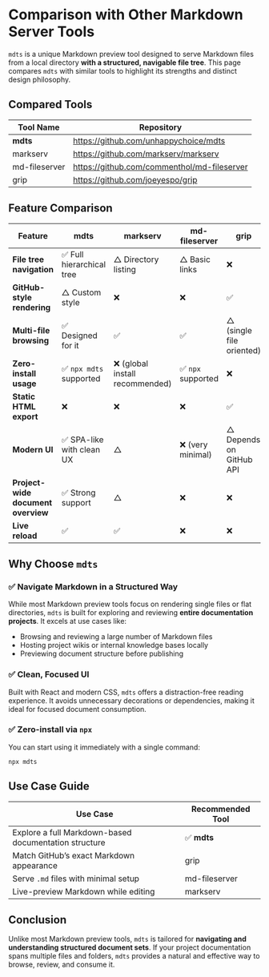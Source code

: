 # Comparison with Other Markdown Server Tools

`mdts` is a unique Markdown preview tool designed to serve Markdown files from a local directory **with a structured, navigable file tree**. This page compares `mdts` with similar tools to highlight its strengths and distinct design philosophy.

## Compared Tools

| Tool Name     | Repository |
|---------------|------------|
| **mdts**      | https://github.com/unhappychoice/mdts |
| markserv      | https://github.com/markserv/markserv |
| md-fileserver | https://github.com/commenthol/md-fileserver |
| grip          | https://github.com/joeyespo/grip |

## Feature Comparison

| Feature                        | **mdts** | markserv | md-fileserver | grip |
|--------------------------------|----------|----------|----------------|------|
| **File tree navigation**       | ✅ Full hierarchical tree | △ Directory listing | △ Basic links | ❌ |
| **GitHub-style rendering**     | △ Custom style | ❌ | ❌ | ✅ |
| **Multi-file browsing**        | ✅ Designed for it | ✅ | ✅ | △ (single file oriented) |
| **Zero-install usage**         | ✅ `npx mdts` supported | ❌ (global install recommended) | ✅ `npx` supported | ❌ |
| **Static HTML export**         | ❌ | ❌ | ❌ | ✅ |
| **Modern UI**                  | ✅ SPA-like with clean UX | △ | ❌ (very minimal) | △ Depends on GitHub API |
| **Project-wide document overview** | ✅ Strong support | △ | ❌ | ❌ |
| **Live reload**                | ✅ | ✅ | ❌ | ❌ |

## Why Choose `mdts`

### ✅ Navigate Markdown in a Structured Way
While most Markdown preview tools focus on rendering single files or flat directories, `mdts` is built for exploring and reviewing **entire documentation projects**. It excels at use cases like:

- Browsing and reviewing a large number of Markdown files
- Hosting project wikis or internal knowledge bases locally
- Previewing document structure before publishing

### ✅ Clean, Focused UI
Built with React and modern CSS, `mdts` offers a distraction-free reading experience. It avoids unnecessary decorations or dependencies, making it ideal for focused document consumption.

### ✅ Zero-install via `npx`
You can start using it immediately with a single command:

```
npx mdts
```

## Use Case Guide

| Use Case | Recommended Tool |
|----------|------------------|
| Explore a full Markdown-based documentation structure | ✅ **mdts** |
| Match GitHub’s exact Markdown appearance | grip |
| Serve `.md` files with minimal setup | md-fileserver |
| Live-preview Markdown while editing | markserv |

## Conclusion

Unlike most Markdown preview tools, `mdts` is tailored for **navigating and understanding structured document sets**. If your project documentation spans multiple files and folders, `mdts` provides a natural and effective way to browse, review, and consume it.

